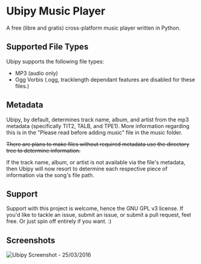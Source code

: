 # Ubipy Music Player
A free (libre and gratis) cross-platform music player written in Python.

## Supported File Types
Ubipy supports the following file types:
- MP3 (audio only)
- Ogg Vorbis (.ogg, tracklength dependant features are disabled for these files.)

## Metadata
Ubipy, by default, determines track name, album, and artist from the mp3 metadata (specifically TIT2, TALB, and TPE1). More information regarding this is in the "Please read before adding music" file in the music folder.

~~There are plans to make files without required metadata use the directory tree to determine information.~~

If the track name, album, or artist is not available via the file's metadata, then Ubipy will now resort to determine each respective piece of information via the song's file path.

## Support
Support with this project is welcome, hence the GNU GPL v3 license. If you'd like to tackle an issue, submit an issue, or submit a pull request, feel free. Or just spin off entirely if you want. :)

## Screenshots
![Ubipy Screenshot - 25/03/2016](https://github.com/Scratso/Ubipy-Music-Player/blob/master/albumart-placeholder.png?raw=true)